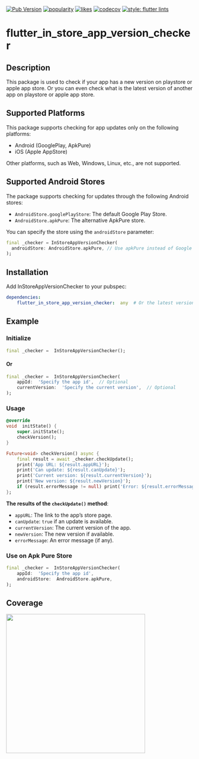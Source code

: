 [![Pub Version](https://img.shields.io/pub/v/flutter_in_store_app_version_checker?color=blueviolet)](https://pub.dev/packages/flutter_in_store_app_version_checker)
[![popularity](https://img.shields.io/pub/popularity/flutter_in_store_app_version_checker?logo=dart)](https://pub.dev/packages/flutter_in_store_app_version_checker/score)
[![likes](https://img.shields.io/pub/likes/flutter_in_store_app_version_checker?logo=dart)](https://pub.dev/packages/flutter_in_store_app_version_checker/score)
[![codecov](https://codecov.io/gh/ziqq/flutter_in_store_app_version_checker/graph/badge.svg?token=S5CVNZKDAE)](https://codecov.io/gh/ziqq/flutter_in_store_app_version_checker)
[![style: flutter lints](https://img.shields.io/badge/style-flutter__lints-blue)](https://pub.dev/packages/flutter_lints)



#  flutter_in_store_app_version_checker



##  Description

This package is used to check if your app has a new version on playstore or apple app store. Or you can even check what is the latest version of another app on playstore or apple app store.



##  Supported Platforms

This package supports checking for app updates only on the following platforms:

-   Android (GooglePlay, ApkPure)
-   iOS (Apple AppStore)

Other platforms, such as Web, Windows, Linux, etc., are not supported.



## Supported Android Stores

The package supports checking for updates through the following Android stores:

-   `AndroidStore.googlePlayStore`:  The default Google Play Store.
-   `AndroidStore.apkPure`:  The alternative ApkPure store.

You can specify the store using the `androidStore` parameter:
```dart
final _checker = InStoreAppVersionChecker(
  androidStore: AndroidStore.apkPure, // Use apkPure instead of Google Play
);

```



##  Installation

Add InStoreAppVersionChecker to your pubspec:

```yaml
dependencies:
	flutter_in_store_app_version_checker:  any  # Or the latest version on Pub
```



##  Example


###  Initialize

```dart
final _checker =  InStoreAppVersionChecker();
```

####  Or

```dart
final _checker =  InStoreAppVersionChecker(
	appId:  'Specify the app id',  // Optional
	currentVersion:  'Specify the current version',  // Optional
);

```


###  Usage

```dart
@override
void  initState() {
	super.initState();
	checkVersion();
}

Future<void> checkVersion() async {
	final result = await _checker.checkUpdate();
	print('App URL: ${result.appURL}');
	print('Can update: ${result.canUpdate}');
	print('Current version: ${result.currentVersion}');
	print('New version: ${result.newVersion}');
	if (result.errorMessage != null) print('Error: ${result.errorMessage}');
};
```

**The results of the `checkUpdate()` method**:

-   `appURL`: The link to the app’s store page.
-   `canUpdate`: `true` if an update is available.
-   `currentVersion`: The current version of the app.
-   `newVersion`: The new version if available.
-   `errorMessage`: An error message (if any).


###  Use on Apk Pure Store

```dart
final _checker =  InStoreAppVersionChecker(
	appId:  'Specify the app id',
	androidStore:  AndroidStore.apkPure,
);

```



##  Coverage

<img  src="https://codecov.io/gh/ziqq/flutter_in_store_app_version_checker/graphs/sunburst.svg?token=S5CVNZKDAE"  width="375">